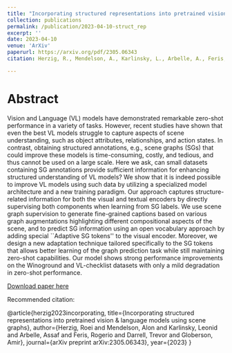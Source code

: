 ```yaml
---
title: "Incorporating structured representations into pretrained vision & language models using scene graphs"
collection: publications
permalink: /publication/2023-04-10-struct_rep
excerpt: ''
date: 2023-04-10
venue: 'ArXiv'
paperurl: https://arxiv.org/pdf/2305.06343
citation: Herzig, R., Mendelson, A., Karlinsky, L., Arbelle, A., Feris, R., Darrell, T. and Globerson, A., 2023. &quot;Incorporating structured representations into pretrained vision & language models using scene graphs.&quot; arXiv preprint arXiv:2305.06343.

---
```

# Abstract

Vision and Language (VL) models have demonstrated remarkable zero-shot performance in a variety of tasks. However, recent studies have shown that even the best VL models struggle to capture aspects of scene understanding, such as object attributes, relationships, and action states. In contrast, obtaining structured annotations, e.g., scene graphs (SGs) that could improve these models is time-consuming, costly, and tedious, and thus cannot be used on a large scale. Here we ask, can small datasets containing SG annotations provide sufficient information for enhancing structured understanding of VL models? We show that it is indeed possible to improve VL models using such data by utilizing a specialized model architecture and a new training paradigm. Our approach captures structure-related information for both the visual and textual encoders by directly supervising both components when learning from SG labels. We use scene graph supervision to generate fine-grained captions based on various graph augmentations highlighting different compositional aspects of the scene, and to predict SG information using an open vocabulary approach by adding special ``Adaptive SG tokens'' to the visual encoder. Moreover, we design a new adaptation technique tailored specifically to the SG tokens that allows better learning of the graph prediction task while still maintaining zero-shot capabilities. Our model shows strong performance improvements on the Winoground and VL-checklist datasets with only a mild degradation in zero-shot performance.

[Download paper here](https://arxiv.org/pdf/2305.06343)

Recommended citation:

@article{herzig2023incorporating,
  title={Incorporating structured representations into pretrained vision \& language models using scene graphs},
  author={Herzig, Roei and Mendelson, Alon and Karlinsky, Leonid and Arbelle, Assaf and Feris, Rogerio and Darrell, Trevor and Globerson, Amir},
  journal={arXiv preprint arXiv:2305.06343},
  year={2023}
}